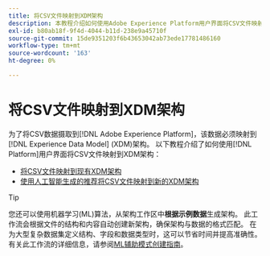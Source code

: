 ```yaml
---
title: 将CSV文件映射到XDM架构
description: 本教程介绍如何使用Adobe Experience Platform用户界面将CSV文件映射到XDM架构。
exl-id: b80ab18f-9f4d-4044-b11d-238e9a45710f
source-git-commit: 15de9351203f6b43653042ab73ede17781486160
workflow-type: tm+mt
source-wordcount: '163'
ht-degree: 0%

---
```


# 将CSV文件映射到XDM架构

为了将CSV数据摄取到[!DNL Adobe Experience Platform]，该数据必须映射到[!DNL Experience Data Model] (XDM)架构。 以下教程介绍了如何使用[!DNL Platform]用户界面将CSV文件映射到XDM架构：

* [将CSV文件映射到现有XDM架构](./existing-schema.md)
* [使用人工智能生成的推荐将CSV文件映射到新的XDM架构](./recommendations.md)

>[!TIP]
>
>您还可以使用机器学习(ML)算法，从架构工作区中&#x200B;**根据示例数据**&#x200B;生成架构。 此工作流会根据文件的结构和内容自动创建新架构，确保架构与数据的格式匹配。 在为大型复杂数据集定义结构、字段和数据类型时，这可以节省时间并提高准确性。 有关此工作流的详细信息，请参阅[ML辅助模式创建指南](../../../xdm/ui/ml-assisted-schema-creation.md)。
